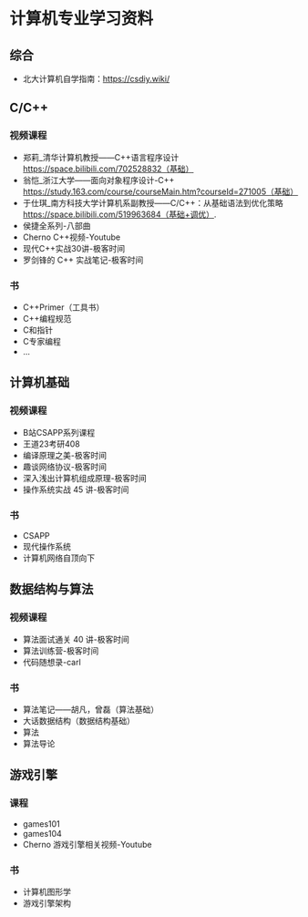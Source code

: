 # 计算机专业学习资料 

## 综合 
- 北大计算机自学指南：https://csdiy.wiki/

## C/C++
### 视频课程 <!-- {docsify-ignore} -->
- 郑莉_清华计算机教授——C++语言程序设计 https://space.bilibili.com/702528832（基础）
- 翁恺_浙江大学——面向对象程序设计-C++ https://study.163.com/course/courseMain.htm?courseId=271005（基础）
- 于仕琪_南方科技大学计算机系副教授——C/C++：从基础语法到优化策略 https://space.bilibili.com/519963684（基础+调优）.
- 侯捷全系列-八部曲
- Cherno C++视频-Youtube
- 现代C++实战30讲-极客时间
- 罗剑锋的 C++ 实战笔记-极客时间

### 书 <!-- {docsify-ignore} -->
  - C++Primer（工具书）
  - C++编程规范
  - C和指针
  - C专家编程
  - ...


## 计算机基础
### 视频课程 <!-- {docsify-ignore} -->
- B站CSAPP系列课程
- 王道23考研408
- 编译原理之美-极客时间
- 趣谈网络协议-极客时间
- 深入浅出计算机组成原理-极客时间
- 操作系统实战 45 讲-极客时间

### 书 <!-- {docsify-ignore} -->
- CSAPP
- 现代操作系统
- 计算机网络自顶向下


## 数据结构与算法
### 视频课程 <!-- {docsify-ignore} -->
- 算法面试通关 40 讲-极客时间
- 算法训练营-极客时间
- 代码随想录-carl
### 书 <!-- {docsify-ignore} -->
- 算法笔记——胡凡，曾磊（算法基础）
- 大话数据结构（数据结构基础）
- 算法
- 算法导论

## 游戏引擎
### 课程 <!-- {docsify-ignore} -->
- games101
- games104
- Cherno 游戏引擎相关视频-Youtube

### 书 <!-- {docsify-ignore} -->
- 计算机图形学
- 游戏引擎架构


